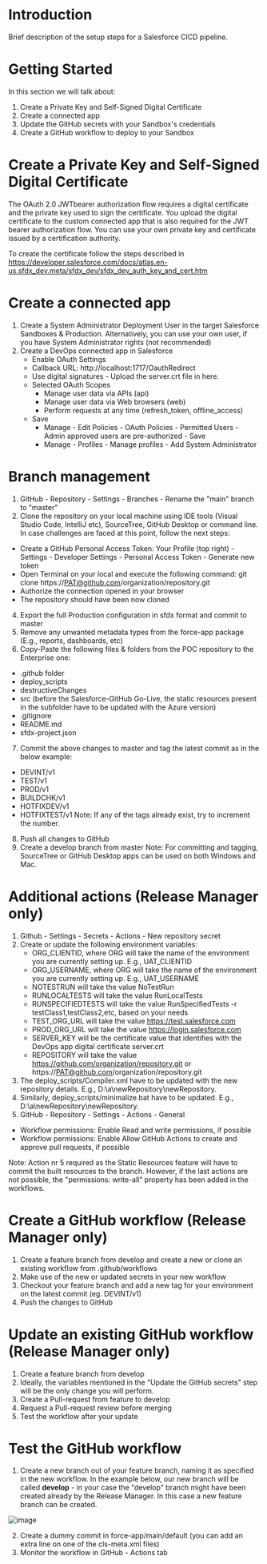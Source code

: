 # Introduction 
Brief description of the setup steps for a Salesforce CICD pipeline.

# Getting Started
In this section we will talk about:
1.  Create a Private Key and Self-Signed Digital Certificate
2.	Create a connected app
3.	Update the GitHub secrets with your Sandbox's credentials
4.	Create a GitHub workflow to deploy to your Sandbox


# Create a Private Key and Self-Signed Digital Certificate
The OAuth 2.0 JWTbearer authorization flow requires a digital certificate and the private key used to sign the certificate. You upload the digital certificate to the custom connected app that is also required for the JWT bearer authorization flow. You can use your own private key and certificate issued by a certification authority. 

To create the certificate follow the steps described in https://developer.salesforce.com/docs/atlas.en-us.sfdx_dev.meta/sfdx_dev/sfdx_dev_auth_key_and_cert.htm

# Create a connected app 
  1. Create a System Administrator Deployment User in the target Salesforce Sandboxes & Production. 
  Alternatively, you can use your own user, if you have System Administrator rights (not recommended)
  2. Create a DevOps connected app in Salesforce
      - Enable OAuth Settings
      - Callback URL: http://localhost:1717/OauthRedirect
      - Use digital signatures - Upload the server.crt file in here.
      - Selected OAuth Scopes	
        * Manage user data via APIs (api)
        *	Manage user data via Web browsers (web)
        * Perform requests at any time (refresh_token, offline_access)
      - Save
        * Manage - Edit Policies - OAuth Policies - Permitted Users - Admin approved users are pre-authorized - Save
        * Manage - Profiles - Manage profiles - Add System Administrator

# Branch management
1. GitHub - Repository - Settings - Branches - Rename the "main" branch to "master"
2. Clone the repository on your local machine using IDE tools (Visual Studio Code, IntelliJ etc), SourceTree, GitHub Desktop or command line.
In case challenges are faced at this point, follow the next steps:
  - Create a GitHub Personal Access Token: Your Profile (top right) - Settings - Developer Settings - Personal Access Token - Generate new token
  - Open Terminal on your local and execute the following command: 
    git clone https://PAT@github.com/organization/repository.git
  - Authorize the connection opened in your browser
  - The repository should have been now cloned
4. Export the full Production configuration in sfdx format and commit to master
5. Remove any unwanted metadata types from the force-app package (E.g., reports, dashboards, etc)
6. Copy-Paste the following files & folders from the POC repository to the Enterprise one:
  - .github folder
  - deploy_scripts
  - destructiveChanges
  - src (before the Salesforce-GitHub Go-Live, the static resources present in the subfolder have to be updated with the Azure version)
  - .gitignore
  - README.md
  - sfdx-project.json
7. Commit the above changes to master and tag the latest commit as in the below example:
  - DEVINT/v1 
  - TEST/v1
  - PROD/v1
  - BUILDCHK/v1
  - HOTFIXDEV/v1
  - HOTFIXTEST/v1
 Note: 
 If any of the tags already exist, try to increment the number. 

8. Push all changes to GitHub
9. Create a develop branch from master
Note:
For committing and tagging, SourceTree or GitHub Desktop apps can be used on both Windows and Mac.


# Additional actions (Release Manager only)
1. Github - Settings - Secrets - Actions - New repository secret
2. Create or update the following environment variables:
    - ORG_CLIENTID, where ORG will take the name of the environment you are currently setting up. E.g., UAT_CLIENTID
    - ORG_USERNAME, where ORG will take the name of the environment you are currently setting up. E.g., UAT_USERNAME
    - NOTESTRUN will take the value NoTestRun
    - RUNLOCALTESTS will take the value RunLocalTests
    - RUNSPECIFIEDTESTS will take the value RunSpecifiedTests -r testClass1,testClass2,etc, based on your needs
    - TEST_ORG_URL will take the value https://test.salesforce.com
    - PROD_ORG_URL will take the value https://login.salesforce.com
    - SERVER_KEY will be the certificate value that identifies with the DevOps app digital certificate server.crt
    - REPOSITORY will take the value https://github.com/organization/repository.git or https://PAT@github.com/organization/repository.git
3. The deploy_scripts/Compiler.xml have to be updated with the new repository details. E.g., D:\a\newRepository\newRepository\.
4. Similarly, deploy_scripts/minimalize.bat have to be updated. E.g., D:\a\newRepository\newRepository\.
5. GitHub - Repository - Settings - Actions - General
  - Workflow permissions: Enable Read and write permissions, if possible
  - Workflow permissions: Enable Allow GitHub Actions to create and approve pull requests, if possible

Note: 
Action nr 5 required as the Static Resources feature will have to commit the built resources to the branch. 
However, if the last actions are not possible, the "permissions: write-all" property has been added in the workflows.


# Create a GitHub workflow (Release Manager only)
1. Create a feature branch from develop and create a new or clone an existing workflow from .github/workflows
2. Make use of the new or updated secrets in your new workflow
3. Checkout your feature branch and add a new tag for your environment on the latest commit (eg. DEVINT/v1)
4. Push the changes to GitHub


# Update an existing GitHub workflow (Release Manager only)
1. Create a feature branch from develop
2. Ideally, the variables mentioned in the "Update the GitHub secrets" step will be the only change you will perform.
3. Create a Pull-request from feature to develop
4. Request a Pull-request review before merging
5. Test the workflow after your update


# Test the GitHub workflow
1. Create a new branch out of your feature branch, naming it as specified in the new workflow. In the example below, our new branch will be called **develop** - in your case the "develop" branch might have been created already by the Release Manager. In this case a new feature branch can be created.

![image](https://user-images.githubusercontent.com/48366727/164461682-d10cc756-399a-4eb0-b296-7a068d33cee5.png)

2. Create a dummy commit in force-app/main/default (you can add an extra line on one of the cls-meta.xml files)
3. Monitor the workflow in GitHub - Actions tab


